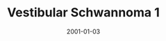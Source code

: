 ---
title: Vestibular Schwannoma 1
image: https://www.cycif.org/assets/img/coy-acta-neuropathol-2019/2_2_VestibularSchwannoma.jpg
date: '2001-01-03'
minerva_link: https://www.cycif.org/data/coy-acta-neuropathol-2019/osd-2_2_VestibularSchwannoma.html
info_link: https://www.cycif.org/data/coy-acta-neuropathol-2019/index.html
show_page_link: false
---